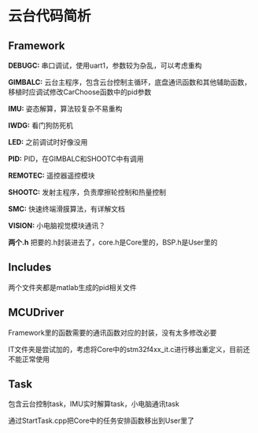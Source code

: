 # 云台代码简析

## Framework

**DEBUGC:** 串口调试，使用uart1，参数较为杂乱，可以考虑重构 

**GIMBALC:** 云台主程序，包含云台控制主循环，底盘通讯函数和其他辅助函数，移植时应调试修改CarChoose函数中的pid参数


**IMU:** 姿态解算，算法较复杂不易重构

**IWDG:** 看门狗防死机

**LED:** 之前调试时好像没用

**PID:** PID，在GIMBALC和SHOOTC中有调用

**REMOTEC:** 遥控器遥控模块

**SHOOTC:** 发射主程序，负责摩擦轮控制和热量控制

**SMC:** 快速终端滑膜算法，有详解文档

**VISION:** 小电脑视觉模块通讯？

**两个.h** 把要的.h封装进去了，core.h是Core里的，BSP.h是User里的

## Includes
两个文件夹都是matlab生成的pid相关文件

## MCUDriver

Framework里的函数需要的通讯函数对应的封装，没有太多修改必要

IT文件夹是尝试加的，考虑将Core中的stm32f4xx_it.c进行移出重定义，目前还不能正常使用

## Task

包含云台控制task，IMU实时解算task，小电脑通讯task

通过StartTask.cpp把Core中的任务安排函数移出到User里了